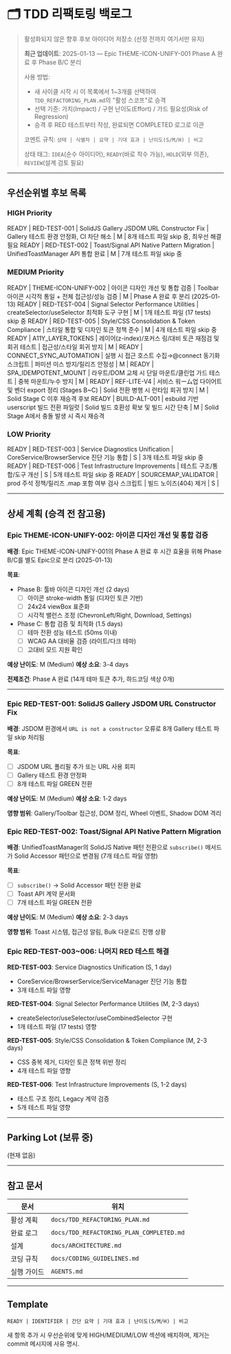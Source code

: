 # 🗂️ TDD 리팩토링 백로그

> 활성화되지 않은 향후 후보 아이디어 저장소 (선정 전까지 여기서만 유지)
>
> **최근 업데이트**: 2025-01-13 — Epic THEME-ICON-UNIFY-001 Phase A 완료 후
> Phase B/C 분리
>
> 사용 방법:
>
> - 새 사이클 시작 시 이 목록에서 1~3개를 선택하여 `TDD_REFACTORING_PLAN.md`의
>   "활성 스코프"로 승격
> - 선택 기준: 가치(Impact) / 구현 난이도(Effort) / 가드 필요성(Risk of
>   Regression)
> - 승격 후 RED 테스트부터 작성, 완료되면 COMPLETED 로그로 이관
>
> 코멘트 규칙: `상태 | 식별자 | 요약 | 기대 효과 | 난이도(S/M/H) | 비고`
>
> 상태 태그: `IDEA`(순수 아이디어), `READY`(바로 착수 가능), `HOLD`(외부 의존),
> `REVIEW`(설계 검토 필요)

---

## 우선순위별 후보 목록

### HIGH Priority

READY | RED-TEST-001 | SolidJS Gallery JSDOM URL Constructor Fix | Gallery
테스트 환경 안정화, CI 차단 해소 | M | 8개 테스트 파일 skip 중, 최우선 해결 필요
READY | RED-TEST-002 | Toast/Signal API Native Pattern Migration |
UnifiedToastManager API 통합 완료 | M | 7개 테스트 파일 skip 중

### MEDIUM Priority

READY | THEME-ICON-UNIFY-002 | 아이콘 디자인 개선 및 통합 검증 | Toolbar 아이콘
시각적 통일 + 전체 접근성/성능 검증 | M | Phase A 완료 후 분리 (2025-01-13)
READY | RED-TEST-004 | Signal Selector Performance Utilities |
createSelector/useSelector 최적화 도구 구현 | M | 1개 테스트 파일 (17 tests)
skip 중 READY | RED-TEST-005 | Style/CSS Consolidation & Token Compliance |
스타일 통합 및 디자인 토큰 정책 준수 | M | 4개 테스트 파일 skip 중 READY |
A11Y_LAYER_TOKENS | 레이어(z-index)/포커스 링/대비 토큰 재점검 및 회귀 테스트 |
접근성/스타일 회귀 방지 | M | READY | CONNECT_SYNC_AUTOMATION | 실행 시 접근
호스트 수집→@connect 동기화 스크립트 | 퍼미션 미스 방지/릴리즈 안정성 | M |
READY | SPA_IDEMPOTENT_MOUNT | 라우트/DOM 교체 시 단일 마운트/클린업 가드 테스트
| 중복 마운트/누수 방지 | M | READY | REF-LITE-V4 | 서비스 워ーム업 다이어트 및
벤더 export 정리 (Stages B~C) | Solid 전환 병행 시 런타임 회귀 방지 | M | Solid
Stage C 이후 재승격 후보 READY | BUILD-ALT-001 | esbuild 기반 userscript 빌드
전환 파일럿 | Solid 빌드 호환성 확보 및 빌드 시간 단축 | M | Solid Stage A에서
충돌 발생 시 즉시 재승격

### LOW Priority

READY | RED-TEST-003 | Service Diagnostics Unification |
CoreService/BrowserService 진단 기능 통합 | S | 3개 테스트 파일 skip 중 READY |
RED-TEST-006 | Test Infrastructure Improvements | 테스트 구조/통합/도구 개선 | S
| 5개 테스트 파일 skip 중 READY | SOURCEMAP_VALIDATOR | prod 주석 정책/릴리즈
.map 포함 여부 검사 스크립트 | 빌드 노이즈(404) 제거 | S |

---

## 상세 계획 (승격 전 참고용)

### Epic THEME-ICON-UNIFY-002: 아이콘 디자인 개선 및 통합 검증

**배경**: Epic THEME-ICON-UNIFY-001의 Phase A 완료 후 시간 효율을 위해 Phase
B/C를 별도 Epic으로 분리 (2025-01-13)

**목표**:

- Phase B: 툴바 아이콘 디자인 개선 (2 days)
  - [ ] 아이콘 stroke-width 통일 (디자인 토큰 기반)
  - [ ] 24x24 viewBox 표준화
  - [ ] 시각적 밸런스 조정 (ChevronLeft/Right, Download, Settings)
- Phase C: 통합 검증 및 최적화 (1.5 days)
  - [ ] 테마 전환 성능 테스트 (50ms 이내)
  - [ ] WCAG AA 대비율 검증 (라이트/다크 테마)
  - [ ] 고대비 모드 지원 확인

**예상 난이도**: M (Medium) **예상 소요**: 3-4 days

**전제조건**: Phase A 완료 (14개 테마 토큰 추가, 하드코딩 색상 0개)

---

### Epic RED-TEST-001: SolidJS Gallery JSDOM URL Constructor Fix

**배경**: JSDOM 환경에서 `URL is not a constructor` 오류로 8개 Gallery 테스트
파일 skip 처리됨

**목표**:

- [ ] JSDOM URL 폴리필 추가 또는 URL 사용 회피
- [ ] Gallery 테스트 환경 안정화
- [ ] 8개 테스트 파일 GREEN 전환

**예상 난이도**: M (Medium) **예상 소요**: 1-2 days

**영향 범위**: Gallery/Toolbar 접근성, DOM 정리, Wheel 이벤트, Shadow DOM 격리

### Epic RED-TEST-002: Toast/Signal API Native Pattern Migration

**배경**: UnifiedToastManager의 SolidJS Native 패턴 전환으로 `subscribe()`
메서드가 Solid Accessor 패턴으로 변경됨 (7개 테스트 파일 영향)

**목표**:

- [ ] `subscribe()` → Solid Accessor 패턴 전환 완료
- [ ] Toast API 계약 문서화
- [ ] 7개 테스트 파일 GREEN 전환

**예상 난이도**: M (Medium) **예상 소요**: 2-3 days

**영향 범위**: Toast 시스템, 접근성 알림, Bulk 다운로드 진행 상황

### Epic RED-TEST-003~006: 나머지 RED 테스트 해결

**RED-TEST-003**: Service Diagnostics Unification (S, 1 day)

- CoreService/BrowserService/ServiceManager 진단 기능 통합
- 3개 테스트 파일 영향

**RED-TEST-004**: Signal Selector Performance Utilities (M, 2-3 days)

- createSelector/useSelector/useCombinedSelector 구현
- 1개 테스트 파일 (17 tests) 영향

**RED-TEST-005**: Style/CSS Consolidation & Token Compliance (M, 2-3 days)

- CSS 중복 제거, 디자인 토큰 정책 위반 정리
- 4개 테스트 파일 영향

**RED-TEST-006**: Test Infrastructure Improvements (S, 1-2 days)

- 테스트 구조 정리, Legacy 계약 검증
- 5개 테스트 파일 영향

---

## Parking Lot (보류 중)

(현재 없음)

---

## 참고 문서

| 문서        | 위치                                     |
| ----------- | ---------------------------------------- |
| 활성 계획   | `docs/TDD_REFACTORING_PLAN.md`           |
| 완료 로그   | `docs/TDD_REFACTORING_PLAN_COMPLETED.md` |
| 설계        | `docs/ARCHITECTURE.md`                   |
| 코딩 규칙   | `docs/CODING_GUIDELINES.md`              |
| 실행 가이드 | `AGENTS.md`                              |

---

## Template

```text
READY | IDENTIFIER | 간단 요약 | 기대 효과 | 난이도(S/M/H) | 비고
```

새 항목 추가 시 우선순위에 맞게 HIGH/MEDIUM/LOW 섹션에 배치하며, 제거는 commit
메시지에 사유 명시.
